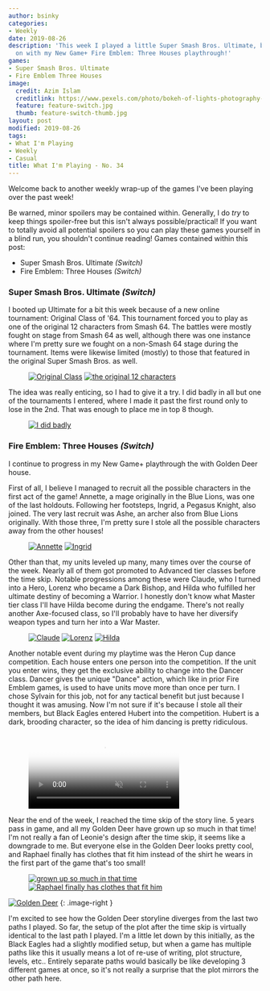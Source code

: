 ```yaml
---
author: bsinky
categories:
- Weekly
date: 2019-08-26
description: 'This week I played a little Super Smash Bros. Ultimate, but mostly continued
  on with my New Game+ Fire Emblem: Three Houses playthrough!'
games:
- Super Smash Bros. Ultimate
- Fire Emblem Three Houses
image:
  credit: Azim Islam
  creditlink: https://www.pexels.com/photo/bokeh-of-lights-photography-1210276/
  feature: feature-switch.jpg
  thumb: feature-switch-thumb.jpg
layout: post
modified: 2019-08-26
tags:
- What I'm Playing
- Weekly
- Casual
title: What I'm Playing - No. 34
---
```


Welcome back to another weekly wrap-up of the games I've been playing over the
past week!

Be warned, minor spoilers may be contained within. Generally, I do *try* to keep
things spoiler-free but this isn't always possible/practical! If you want to
totally avoid all potential spoilers so you can play these games yourself in a
blind run, you shouldn't continue reading! Games contained within this post:

 - Super Smash Bros. Ultimate *(Switch)*
 - Fire Emblem: Three Houses *(Switch)*

<!--more-->

### Super Smash Bros. Ultimate *(Switch)*

I booted up Ultimate for a bit this week because of a new online tournament:
Original Class of '64. This tournament forced you to play as one of the original
12 characters from Smash 64. The battles were mostly fought on stage from Smash
64 as well, although there was one instance where I'm pretty sure we fought on a
non-Smash 64 stage during the tournament. Items were likewise limited (mostly)
to those that featured in the original Super Smash Bros. as well.

<figure class="half">
    <a href="https://i.imgur.com/nvcUF9L.jpg"><img src="https://i.imgur.com/nvcUF9Lm.jpg" alt="Original Class"/></a>
    <a href="https://i.imgur.com/E6P1jk7.jpg"><img src="https://i.imgur.com/E6P1jk7m.jpg" alt="the original 12 characters"/></a>
</figure>

The idea was really enticing, so I had to give it a try. I did badly in all but
one of the tournaments I entered, where I made it past the first round only to
lose in the 2nd. That was enough to place me in top 8 though.

<figure class="half center">
    <a href="https://i.imgur.com/0dw5BXe.jpg"><img src="https://i.imgur.com/0dw5BXem.jpg" alt="I did badly"/>
    </a>
</figure>

### Fire Emblem: Three Houses *(Switch)*

I continue to progress in my New Game+ playthrough the with Golden Deer house.

First of all, I believe I managed to recruit all the possible characters in the
first act of the game! Annette, a mage originally in the Blue Lions, was one of
the last holdouts. Following her footsteps, Ingrid, a Pegasus Knight, also
joined. The very last recruit was Ashe, an archer also from Blue Lions
originally. With those three, I'm pretty sure I stole all the possible
characters away from the other houses!

<figure class="half">
    <a href="https://i.imgur.com/hpGcTme.jpg"><img src="https://i.imgur.com/hpGcTmem.jpg" alt="Annette"/></a>
    <a href="https://i.imgur.com/mwg5ZoH.jpg"><img src="https://i.imgur.com/mwg5ZoHm.jpg" alt="Ingrid"/></a>
</figure>

Other than that, my units leveled up many, many times over the course of the
week. Nearly all of them got promoted to Advanced tier classes before the time
skip. Notable progressions among these were Claude, who I turned into a Hero,
Lorenz who became a Dark Bishop, and Hilda who fulfilled her ultimate destiny of
becoming a Warrior. I honestly don't know what Master tier class I'll have Hilda
become during the endgame. There's not really another Axe-focused class, so I'll
probably have to have her diversify weapon types and turn her into a War Master.

<figure class="third">
    <a href="https://i.imgur.com/4eDDHv4.jpg"><img src="https://i.imgur.com/4eDDHv4m.jpg" alt="Claude"/></a>
    <a href="https://i.imgur.com/miO2u7v.jpg"><img src="https://i.imgur.com/miO2u7vm.jpg" alt="Lorenz"/></a>
    <a href="https://i.imgur.com/GROciPN.jpg"><img src="https://i.imgur.com/GROciPNm.jpg" alt="Hilda"/></a>
</figure>

Another notable event during my playtime was the Heron Cup dance competition.
Each house enters one person into the competition. If the unit you enter wins,
they get the exclusive ability to change into the Dancer class. Dancer gives the
unique "Dance" action, which like in prior Fire Emblem games, is used to have
units move more than once per turn. I chose Sylvain for this job, not for any
tactical benefit but just because I thought it was amusing. Now I'm not sure if
it's because I stole all their members, but Black Eagles entered Hubert into the
competition. Hubert is a dark, brooding character, so the idea of him dancing is
pretty ridiculous.

<figure class="half center">
    <video class="video-embed" controls loop="true" autoplay="true" muted="true" poster="https://i.imgur.com/T5zAssR.jpg">
        <source src="https://i.imgur.com/T5zAssR.mp4">
    </video>
</figure>

Near the end of the week, I reached the time skip of the story line. 5 years
pass in game, and all my Golden Deer have grown up so much in that time! I'm not
really a fan of Leonie's design after the time skip, it seems like a downgrade
to me. But everyone else in the Golden Deer looks pretty cool, and Raphael
finally has clothes that fit him instead of the shirt he wears in the first part
of the game that's too small!

<figure class="half">
    <a href="https://i.imgur.com/Vq2Lj8T.jpg"><img src="https://i.imgur.com/Vq2Lj8Tm.jpg" alt="grown up so much in that time"/></a>
    <a href="https://i.imgur.com/0OZxvD1.jpg"><img src="https://i.imgur.com/0OZxvD1m.jpg" alt="Raphael finally has clothes that fit him"/></a>
</figure>

[![Golden Deer](https://i.imgur.com/mg7LI2Wm.jpg)](https://i.imgur.com/mg7LI2W.jpg)
{: .image-right }

I'm excited to see how the Golden Deer storyline diverges from the last two
paths I played. So far, the setup of the plot after the time skip is virtually
identical to the last path I played. I'm a little let down by this initially, as
the Black Eagles had a slightly modified setup, but when a game has multiple
paths like this it usually means a lot of re-use of writing, plot structure,
levels, etc.. Entirely separate paths would basically be like developing 3
different games at once, so it's not really a surprise that the plot mirrors the
other path here.